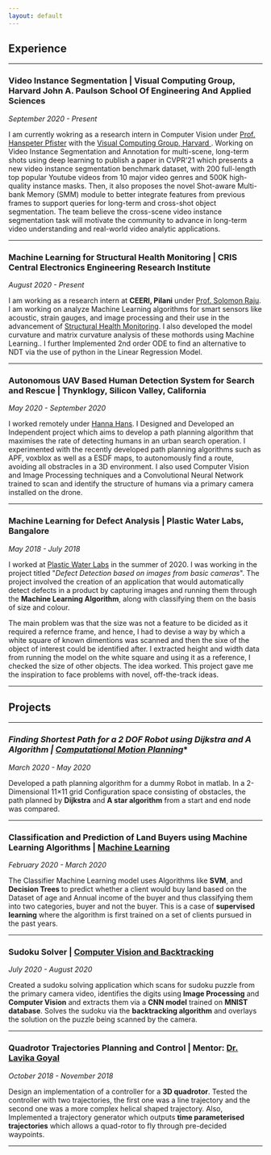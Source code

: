 ```yaml
---
layout: default
---
```


## Experience 
---

### **Video Instance Segmentation | Visual Computing Group, Harvard John A. Paulson School Of Engineering And Applied Sciences**

*September 2020 - Present*

I am currently wokring as a research intern in Computer Vision under [Prof. Hanspeter Pfister](https://www.seas.harvard.edu/person/hanspeter-pfister) with the [Visual Computing Group, Harvard ](https://vcg.seas.harvard.edu). Working on Video Instance Segmentation and Annotation for multi-scene, long-term shots using deep learning to publish a paper in CVPR'21 which presents a new video instance segmentation benchmark dataset, with 200 full-length top popular Youtube videos from 10 major video genres and 500K high-quality instance masks. Then, it also proposes the novel Shot-aware Multi-bank Memory (SMM) module to better integrate features from previous frames to support queries for long-term and cross-shot object segmentation. The team believe the cross-scene video instance segmentation task will motivate the community to advance in long-term video understanding and real-world video analytic applications.

---

### **Machine Learning for Structural Health Monitoring | CRIS Central Electronics Engineering Research Institute**

*August 2020 - Present*

I am working as a research intern at **CEERI, Pilani** under [Prof. Solomon Raju](https://www.ceeri.res.in/profiles/kota-solomon-raju/). I am working on analyze Machine Learning algorithms for smart sensors like acoustic, strain gauges, and image processing and their use in the advancement of [Structural Health Monitoring](https://en.wikipedia.org/wiki/Structural_health_monitoring). I also developed the model curvature and matrix curvature analysis of these mothords using Machine Learning.. I further Implemented 2nd order ODE to find an alternative to NDT via the use of python in the Linear Regression Model. 

---

### **Autonomous UAV Based Human Detection System for Search and Rescue  | Thynklogy, Silicon Valley, California**

*May 2020 - September 2020*

I worked remotely under [Hanna Hans](https://www.linkedin.com/in/hanna-hans-360a8718a/). I Designed and Developed an Independent project which aims to develop a path planning algorithm that maximises the rate of detecting humans in an urban search operation. I experimented with the recently developed path planning algorithms such as APF, voxblox as well as a ESDF maps, to autonomously find a route, avoiding all obstracles in a 3D environment. I also used Computer Vision and Image Processing techniques and a Convolutional Neural Network trained to scan and identify the structure of humans via a primary camera installed on the drone.

---

### **Machine Learning for Defect Analysis | Plastic Water Labs, Bangalore**

*May 2018 - July 2018*

I worked at [Plastic Water Labs](http://www.iirs.gov.in/) in the summer of 2020. I was working in the project titled "*Defect Detection based on images from basic cameras*". The project involved the creation of an application that would automatically detect defects in a product by capturing images and running them through the **Machine Learning Algorithm**, along with classifying them on the basis of size and colour.

The main problem was that the size was not a feature to be dicided as it required a refernce frame, and hence, I had to devise a way by which a white square of known dimentions was scanned and then the sixe of the object of interest could be identified after. I extracted height and width data from running the model on the white square and using it as a reference, I checked the size of other objects. The idea worked. This project gave me the inspiration to face problems with novel, off-the-track ideas.  

---

## Projects

---
 
### **Finding Shortest Path for a 2 DOF Robot using Dijkstra and A* Algorithm | [Computational Motion Planning](https://drive.google.com/file/d/1_RmvLnQSR1D0xzanoOlTDYPMfPfIB8wt/view?usp=sharing)**

*March 2020 - May 2020*

Developed a path planning algorithm for a dummy Robot in matlab. In a 2-Dimensional 11×11 grid Configuration space consisting of obstacles, the path planned by **Dijkstra** and **A star algorithm** from a start and end node was compared.

---

### **Classification and Prediction of Land Buyers using Machine Learning Algorithms | [Machine Learning](https://drive.google.com/file/d/19Zatt3T9Ap0QaPr_MSK9SZSwYSnaKUo-/view?usp=sharing)**

*February 2020 - March 2020*

The Classifier Machine Learning model uses Algorithms like **SVM**, and **Decision Trees** to predict whether a client would buy land based on the Dataset of age and Annual income of the buyer and thus classifying them into two categories, buyer and not the buyer. This is a case of **supervised learning** where the algorithm is first trained on a set of clients pursued in the past years.

---

### **Sudoku Solver | [Computer Vision and Backtracking](https://github.com/Abhijay-kemkar/Sudoku)**

*July 2020 - August 2020*

Created a sudoku solving application which scans for sudoku puzzle from the primary camera video, identifies the digits using **Image Processing** and **Computer Vision** and extracts them via a **CNN model** trained on **MNIST database**. Solves the sudoku via the **backtracking algorithm** and overlays the solution on the puzzle being scanned by the camera.

---

### **Quadrotor Trajectories Planning and Control | Mentor: [Dr. Lavika Goyal](https://www.bits-pilani.ac.in/pilani/lavikagoel/profile)**

*October 2018 - November 2018*

Design an implementation of a controller for a **3D quadrotor**. Tested the controller with two trajectories, the first one was a line trajectory and the second one was a more complex helical shaped trajectory. Also, Implemented a trajectory generator which outputs **time parameterised trajectories** which allows a quad-rotor to fly through pre-decided waypoints.

---
<!--
### **Distance Iris Recognition | Mentor: [Dr. Kamlesh Tiwari](http://www.bits-pilani.ac.in/pilani/kamleshtiwari/profile)**

*January 2017 - May 2017*

Iris Recognition is a well worked on the problem of recognizing people based on
biometric iris data. We worked on a solution for Iris Recognition on 
Distance images (low-quality Iris), using the CASIA Distance Dataset.

The model proposed performs well, with correct recognition rates of over
85%, with just preliminary filtering and enhancing 
of the low-quality Iris from the distance images. Gabor filters have been used for matching, after extracting the iris data after segmentation.

Future work will involve clearing the database of blurry images of varying
degrees and matching using both the eyes' iris, instead of the currently
used one-eye matching to further enhance the matching accuracy.

---

### **Ad Effectiveness and their Impact on Sales | Mentor: [Dr. Sangeeta Sharma](http://www.bits-pilani.ac.in/pilani/sang/profile)**

*January 2017 - May 2017*

I was working on correlating Sales with Advertisements to measure the effectiveness of Ads on Sales. 

I used NLP tools on Google Trends as well as consumer sales data correlate the Ads with Sales. 
The Sales data was obtained courtesy [Govt. of India](http://data.gov.in/). 
I also used YouTube comments on Ads to correlate sentiments with the particular Ad to show how more emotional ads have a stronger impact on sales.

---

### Mini Projects

* **PSO Optimized K-Means**: Studied and implemented Particle Swarm Optimization to improve clustering performance of K-Means Clustering Algorithm

* **Heading Generation using Speech Phonetics**: Created a crawler to obtain clean speech audio and generated a summary and its heading using phonetics and tone of the speaker

* **Parallel branch and bound**: Implemented a parallel skeleton for branch and bound to solve NP-Hard problems on a cluster of workstations. 

* **Compiler for ERPLAG**: Created a compiler in C for a dummy language as part of Compiler course. Implemented the parser and code generator.

* **Network Packet Sniffer**: Created a network packet sniffer to mimic the functions of Wireshark to sniff packets and display an analysis of packets being transmitted on the network.

* **One Class Classification**: Used Extreme Learning Machines to solve the problem of Outlier Detection using One Class Classification for Sensor Data.

---

## Competitions

---

### **APOGEE MapMyIndia Hackathon | BITS, Pilani**

*April 2017*

Was part of team *TrippyMinds*, which came **1st** in a Machine Learning hackathon 
organized by [MapMyIndia](www.mapmyindia.com/) on [Kaggle](https://inclass.kaggle.com/c/mapmyindia2), a famous platform for Machine Learning Contests, for APOGEE, the technical fest of BITS Pilani.

The problem consisted of solving the problem of detecting the speed limits 
of roads from street signs captured in images taken on the highways of India. Our approach consisted of an ensemble of custom trained 
HaarCascade Classifiers running under an ensemble of simple CNN to 
classify the extracted bounding boxes.

---

### **DECode Hackathon | HackerEarth**

*October 2017*

Participated and came **3rd** in a Machine Learning hackathon 
organized by D.E. Shaw on [HackerEarth](https://www.hackerearth.com/challenge/competitive/de-shaw-de-code/), a famous platform for Machine Learning and Competitive Coding Contests. 

The problem was to predict the Chances of Investment for different users for the Month of July using the data for investments from those users for January to June. I used XgBoost after feature engineering.

---

### **e-Yantra | Indian Institute of Technology, Bombay**

*March 18th and 19th 2016*

[e-Yantra](http://portal.e-yantra.org/) is an initiative to spread education in Embedded systems and Robotics
by [IIT Bombay](http://www.iitb.ac.in/). It is sponsored by the Ministry of Human Resource Development, 
Government of India. It is a group competition where students in a team of 4 
programs a given robotic platform to solve a given problem in 12-15 weeks.

The competition consisted of programming a FireBird-5 bot to solve a given problem
statement. I was a part of a team of four and after 3 months of coding the bot, 
we were selected for the finals of e-Yantra out of around 500 teams. 

We came **2nd** in our theme of "Hotel Room Service" out of 57 teams from all 
over India in the finals which were held on 18th and 19th March 2016, at the 
IIT Bombay Campus.

---

### Other Achievements

* **National Finalist** in Microsoft's [Build The Shield](https://buildtheshield.microsoft.com/india/), a Capture-The-Flag competition 2016.
* Awarded the "*Shri Ratan Lal Lahoti Memorial Award*" for being the **Board Topper** in Chemistry (100/100), [CBSE](http://cbse.nic.in/) Board Examination, 2014.
* Awarded the "*Shri Dharamveer Gajra Memorial Award*" for being the **School Topper** in Computer Science (99/100), CBSE Board Examination, 2014.
* Junior Science Talent Search (JSTS) Scholar - Department of Science, Directorate of Education.
* Secured **All India Rank** (AIR) - **1574** in *IIT-JEE* 2014.
* Awarded the INSPIRE Scholarship for being the top 1% of students in the CBSE Board Examination, 2014.
* Awarded the Institute Merit Scholarship for Semester 1 and 2 at BITS Pilani for excellence in Academics.

--- -->
